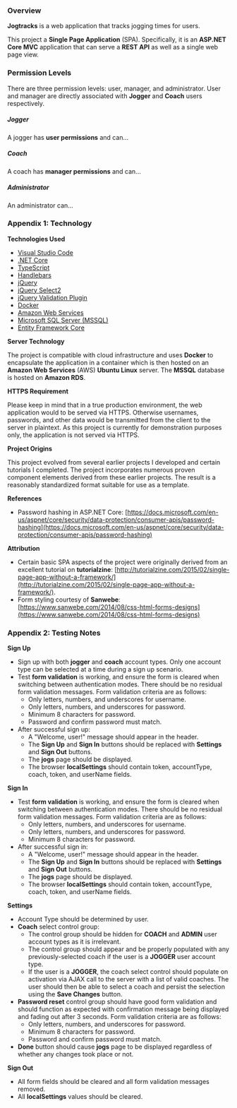 ### Overview
**Jogtracks** is a web application that tracks jogging times for users.

This project a **Single Page Application** (SPA). Specifically, it is an **ASP.NET Core MVC** application that can serve a **REST API** as well as a single web page view.

### Permission Levels
There are three permission levels: user, manager, and administrator. User and manager are directly associated with **Jogger** and **Coach** users respectively.

##### Jogger
A jogger has **user permissions** and can...

##### Coach
A coach has **manager permissions** and can...

##### Administrator
An administrator can... 

### Appendix 1: Technology
**Technologies Used**

* [Visual Studio Code](https://code.visualstudio.com/)
* [.NET Core](https://www.microsoft.com/net/core)
* [TypeScript](https://www.typescriptlang.org/)
* [Handlebars](http://handlebarsjs.com/)
* [jQuery](https://jquery.com/)
* [jQuery Select2](https://select2.github.io/)
* [jQuery Validation Plugin](https://jqueryvalidation.org/)
* [Docker](https://www.docker.com/)
* [Amazon Web Services](https://aws.amazon.com/)
* [Microsoft SQL Server (MSSQL)](https://www.microsoft.com/en-us/sql-server/sql-server-2016)
* [Entity Framework Core](https://docs.microsoft.com/en-us/ef/core/)

**Server Technology**

The project is compatible with cloud infrastructure and uses **Docker** to encapsulate the application in a container which is then hosted on an **Amazon Web Services** (AWS) **Ubuntu Linux** server. The **MSSQL** database is hosted on **Amazon RDS**.

**HTTPS Requirement**

Please keep in mind that in a true production environment, the web application would to be served via HTTPS. Otherwise usernames, passwords, and other data would be transmitted from the client to the server in plaintext. As this project is currently for demonstration purposes only, the application is not served via HTTPS.

**Project Origins**

This project evolved from several earlier projects I developed and certain tutorials I completed. The project incorporates numerous proven component elements derived from these earlier projects. The result is a reasonably standardized format suitable for use as a template.

**References**

* Password hashing in ASP.NET Core: [https://docs.microsoft.com/en-us/aspnet/core/security/data-protection/consumer-apis/password-hashing](https://docs.microsoft.com/en-us/aspnet/core/security/data-protection/consumer-apis/password-hashing)

**Attribution**

* Certain basic SPA aspects of the project were originally derived from an excellent tutorial on **tutorialzine**: [http://tutorialzine.com/2015/02/single-page-app-without-a-framework/](http://tutorialzine.com/2015/02/single-page-app-without-a-framework/).
* Form styling courtesy of **Sanwebe**: [https://www.sanwebe.com/2014/08/css-html-forms-designs](https://www.sanwebe.com/2014/08/css-html-forms-designs)

### Appendix 2: Testing Notes

**Sign Up**

* Sign up with both **jogger** and **coach** account types. Only one account type can be selected at a time during a sign up scenario.
* Test **form validation** is working, and ensure the form is cleared when switching between authentication modes. There should be no residual form validation messages. Form validation criteria are as follows:
  * Only letters, numbers, and underscores for username.
  * Only letters, numbers, and underscores for password.
  * Minimum 8 characters for password.
  * Password and confirm password must match.
* After successful sign up:
  * A "Welcome, user!" message should appear in the header. 
  * The **Sign Up** and **Sign In** buttons should be replaced with **Settings** and **Sign Out** buttons.
  * The **jogs** page should be displayed.
  * The browser **localSettings** should contain token, accountType, coach, token, and userName fields.

**Sign In**

* Test **form validation** is working, and ensure the form is cleared when switching between authentication modes. There should be no residual form validation messages. Form validation criteria are as follows:
  * Only letters, numbers, and underscores for username.
  * Only letters, numbers, and underscores for password.
  * Minimum 8 characters for password.
* After successful sign in:
  * A "Welcome, user!" message should appear in the header. 
  * The **Sign Up** and **Sign In** buttons should be replaced with **Settings** and **Sign Out** buttons.
  * The **jogs** page should be displayed.
  * The browser **localSettings** should contain token, accountType, coach, token, and userName fields.

**Settings**

* Account Type should be determined by user.
* **Coach** select control group:
  * The control group should be hidden for **COACH** and **ADMIN** user account types as it is irrelevant.
  * The control group should appear and be properly populated with any previously-selected coach if the user is a **JOGGER** user account type.
  * If the user is a **JOGGER**, the coach select control should populate on activation via AJAX call to the server with a list of valid coaches. The user should then be able to select a coach and persist the selection using the **Save Changes** button.
* **Password reset** control group should have good form validation and should function as expected with confirmation message being displayed and fading out after 3 seconds. Form validation criteria are as follows:
  * Only letters, numbers, and underscores for password.
  * Minimum 8 characters for password.
  * Password and confirm password must match.
* **Done** button should cause **jogs** page to be displayed regardless of whether any changes took place or not.

**Sign Out**

* All form fields should be cleared and all form validation messages removed.
* All **localSettings** values should be cleared.